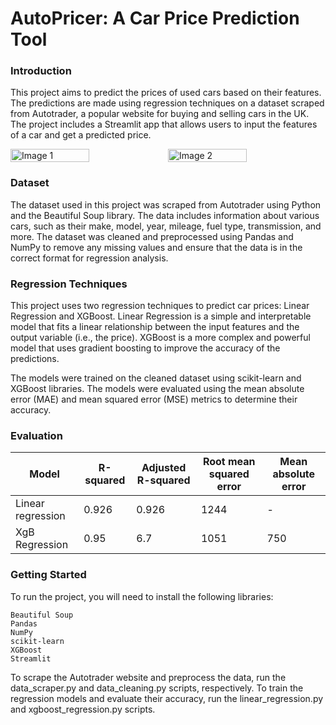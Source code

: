 # AutoPricer: A Car Price Prediction Tool



### Introduction



This project aims to predict the prices of used cars based on their features. The predictions are made using regression techniques on a dataset scraped from Autotrader, a popular website for buying and selling cars in the UK. The project includes a Streamlit app that allows users to input the features of a car and get a predicted price.

<div style="display: flex;">
  <img  src="https://images.pexels.com/photos/243206/pexels-photo-243206.jpeg?auto=compress&cs=tinysrgb&w=1260&h=750&dpr=2" alt="Image 1" style="width: 50%;">
  <img src="https://m.atcdn.co.uk/ect/media/%7Bresize%7D/6261c7bb2152499fb8c6006c9b8497c4.jpg" alt="Image 2" style="width: 50%;">
</div>


### Dataset

The dataset used in this project was scraped from Autotrader using Python and the Beautiful Soup library. The data includes information about various cars, such as their make, model, year, mileage, fuel type, transmission, and more. The dataset was cleaned and preprocessed using Pandas and NumPy to remove any missing values and ensure that the data is in the correct format for regression analysis.

### Regression Techniques

This project uses two regression techniques to predict car prices: Linear Regression and XGBoost. Linear Regression is a simple and interpretable model that fits a linear relationship between the input features and the output variable (i.e., the price). XGBoost is a more complex and powerful model that uses gradient boosting to improve the accuracy of the predictions.

The models were trained on the cleaned dataset using scikit-learn and XGBoost libraries. The models were evaluated using the mean absolute error (MAE) and mean squared error (MSE) metrics to determine their accuracy.

### Evaluation

<table>
  <thead>
    <tr>
      <th>Model</th>
      <th>R-squared</th>
      <th>Adjusted R-squared</th>
      <th>Root mean squared error</th>
      <th>Mean absolute error</th>
    </tr>
  </thead>
  <tbody>
    <tr>
      <td>Linear regression</td>
      <td>0.926</td>
      <td>0.926</td>
      <td>1244</td>
      <td>-</td>
    </tr>
    <tr>
      <td>XgB Regression</td>
      <td>0.95</td>
      <td>6.7</td>
      <td>1051</td>
      <td>750</td>
    </tr>
    
  </tbody>
</table>


### Getting Started

To run the project, you will need to install the following libraries:

    Beautiful Soup
    Pandas
    NumPy
    scikit-learn
    XGBoost
    Streamlit

To scrape the Autotrader website and preprocess the data, run the data_scraper.py and data_cleaning.py scripts, respectively. To train the regression models and evaluate their accuracy, run the linear_regression.py and xgboost_regression.py scripts.